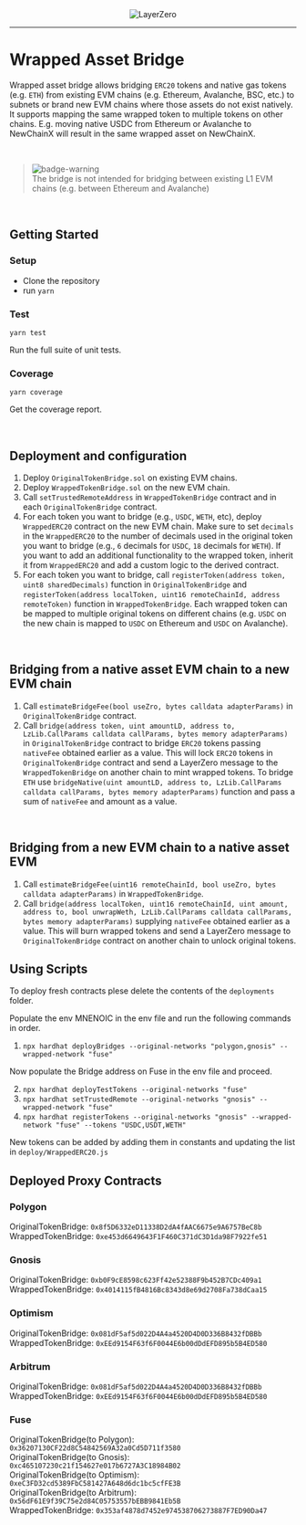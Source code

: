 <div align="center">
    <img alt="LayerZero" src="resources/LayerZeroLogo.png"/>
</div>

---

# Wrapped Asset Bridge

Wrapped asset bridge allows bridging `ERC20` tokens and native gas tokens (e.g. `ETH`) from existing EVM chains (e.g. Ethereum, Avalanche, BSC, etc.) to subnets or brand new EVM chains where those assets do not exist natively. It supports mapping the same wrapped token to multiple tokens on other chains. E.g. moving native USDC from Ethereum or Avalanche to NewChainX will result in the same wrapped asset on NewChainX. 


<br>


[badge-warning]: https://github.com/Mqxx/GitHub-Markdown/blob/main/blockquotes/badge/dark-theme/warning.svg 'Warning'

> ![badge-warning][badge-warning]<br>
> The bridge is not intended for bridging between existing L1 EVM chains (e.g. between Ethereum and Avalanche)

<br>

## Getting Started

### Setup

- Clone the repository
- run `yarn`

### Test

`yarn test`

Run the full suite of unit tests.

### Coverage

`yarn coverage`

Get the coverage report.

<br>

## Deployment and configuration

1. Deploy `OriginalTokenBridge.sol` on existing EVM chains.
2. Deploy `WrappedTokenBridge.sol` on the new EVM chain.
3. Call `setTrustedRemoteAddress` in `WrappedTokenBridge` contract and in each `OriginalTokenBridge` contract.
4. For each token you want to bridge (e.g., `USDC`, `WETH`, etc), deploy `WrappedERC20` contract on the new EVM chain. Make sure to set `decimals` in the `WrappedERC20` to the number of decimals used in the original token you want to bridge (e.g., `6` decimals for `USDC`, `18` decimals for `WETH`). If you want to add an additional functionality to the wrapped token, inherit it from `WrappedERC20` and add a custom logic to the derived contract.
5. For each token you want to bridge, call `registerToken(address token, uint8 sharedDecimals)` function in `OriginalTokenBridge` and `registerToken(address localToken, uint16 remoteChainId, address remoteToken)` function in `WrappedTokenBridge`. Each wrapped token can be mapped to multiple original tokens on different chains (e.g. `USDC` on the new chain is mapped to `USDC` on Ethereum and `USDC` on Avalanche).

<br>

## Bridging from a native asset EVM chain to a new EVM chain

1. Call `estimateBridgeFee(bool useZro, bytes calldata adapterParams)` in `OriginalTokenBridge` contract.
2. Call `bridge(address token, uint amountLD, address to, LzLib.CallParams calldata callParams, bytes memory adapterParams)` in `OriginalTokenBridge` contract to bridge `ERC20` tokens passing `nativeFee` obtained earlier as a value. This will lock `ERC20` tokens in `OriginalTokenBridge` contract and send a LayerZero message to the `WrappedTokenBridge` on another chain to mint wrapped tokens. To bridge `ETH` use `bridgeNative(uint amountLD, address to, LzLib.CallParams calldata callParams, bytes memory adapterParams)` function and pass a sum of `nativeFee` and amount as a value.

</br>

## Bridging from a new EVM chain to a native asset EVM
1. Call `estimateBridgeFee(uint16 remoteChainId, bool useZro, bytes calldata adapterParams)` in `WrappedTokenBridge`.
2. Call `bridge(address localToken, uint16 remoteChainId, uint amount, address to, bool unwrapWeth, LzLib.CallParams calldata callParams, bytes memory adapterParams)` supplying `nativeFee` obtained earlier as a value. This will burn wrapped tokens and send a LayerZero message to `OriginalTokenBridge` contract on another chain to unlock original tokens.

## Using Scripts

To deploy fresh contracts plese delete the contents of the `deployments` folder.

Populate the env MNENOIC in the env file and run the following commands in order.


1. `npx hardhat deployBridges --original-networks "polygon,gnosis" --wrapped-network "fuse"`

Now populate the Bridge address on Fuse in the env file and proceed.

2. `npx hardhat deployTestTokens --original-networks "fuse"`
3. `npx hardhat setTrustedRemote --original-networks "gnosis" --wrapped-network "fuse"`
4. `npx hardhat registerTokens --original-networks "gnosis" --wrapped-network "fuse" --tokens "USDC,USDT,WETH"`

New tokens can be added by adding them in constants and updating the list in `deploy/WrappedERC20.js`


## Deployed Proxy Contracts

### Polygon
OriginalTokenBridge: `0x8f5D6332eD11338D2dA4fAAC6675e9A6757BeC8b`<br>
WrappedTokenBridge: `0xe453d6649643F1F460C371dC3D1da98F7922fe51`<br>

### Gnosis
OriginalTokenBridge: `0xb0F9cE8598c623Ff42e52388F9b452B7CDc409a1`<br>
WrappedTokenBridge: `0x4014115fB4816Bc8343d8e69d2708Fa738dCaa15`<br>

### Optimism
OriginalTokenBridge: `0x081dF5af5d022D4A4a4520D4D0D336B8432fDBBb`<br>
WrappedTokenBridge: `0xEEd9154F63f6F0044E6b00dDdEFD895b5B4ED580`<br>

### Arbitrum
OriginalTokenBridge: `0x081dF5af5d022D4A4a4520D4D0D336B8432fDBBb`<br>
WrappedTokenBridge: `0xEEd9154F63f6F0044E6b00dDdEFD895b5B4ED580`<br>

### Fuse
OriginalTokenBridge(to Polygon): `0x36207130CF22d8C54842569A32a0Cd5D711f3580`<br>
OriginalTokenBridge(to Gnosis): `0xc465107230c21f154627e017b6727A3C18984B02`<br>
OriginalTokenBridge(to Optimism): `0xeC3FD32cd5389FbC581427A648d6dc1bc5cfFE3B`<br>
OriginalTokenBridge(to Arbitrum): `0x56dF61E9f39C75e2d84C05753557bEBB9841Eb5B`<br>
WrappedTokenBridge: `0x353af4878d7452e974538706273887F7ED90Da47`<br>